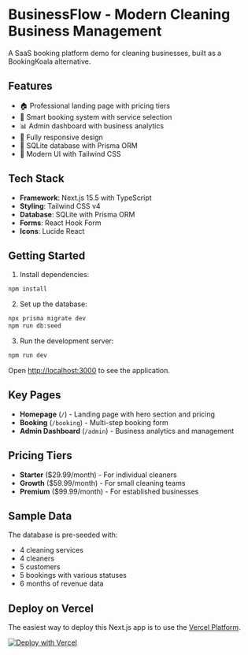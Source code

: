 # BusinessFlow - Modern Cleaning Business Management

A SaaS booking platform demo for cleaning businesses, built as a BookingKoala alternative.

## Features

- 🏠 Professional landing page with pricing tiers
- 📅 Smart booking system with service selection
- 📊 Admin dashboard with business analytics
- 📱 Fully responsive design
- 💾 SQLite database with Prisma ORM
- 🎨 Modern UI with Tailwind CSS

## Tech Stack

- **Framework**: Next.js 15.5 with TypeScript
- **Styling**: Tailwind CSS v4
- **Database**: SQLite with Prisma ORM
- **Forms**: React Hook Form
- **Icons**: Lucide React

## Getting Started

1. Install dependencies:
```bash
npm install
```

2. Set up the database:
```bash
npx prisma migrate dev
npm run db:seed
```

3. Run the development server:
```bash
npm run dev
```

Open [http://localhost:3000](http://localhost:3000) to see the application.

## Key Pages

- **Homepage** (`/`) - Landing page with hero section and pricing
- **Booking** (`/booking`) - Multi-step booking form
- **Admin Dashboard** (`/admin`) - Business analytics and management

## Pricing Tiers

- **Starter** ($29.99/month) - For individual cleaners
- **Growth** ($59.99/month) - For small cleaning teams
- **Premium** ($99.99/month) - For established businesses

## Sample Data

The database is pre-seeded with:
- 4 cleaning services
- 4 cleaners
- 5 customers
- 5 bookings with various statuses
- 6 months of revenue data

## Deploy on Vercel

The easiest way to deploy this Next.js app is to use the [Vercel Platform](https://vercel.com).

[![Deploy with Vercel](https://vercel.com/button)](https://vercel.com/new/clone?repository-url=https://github.com/yourusername/businessflow)
